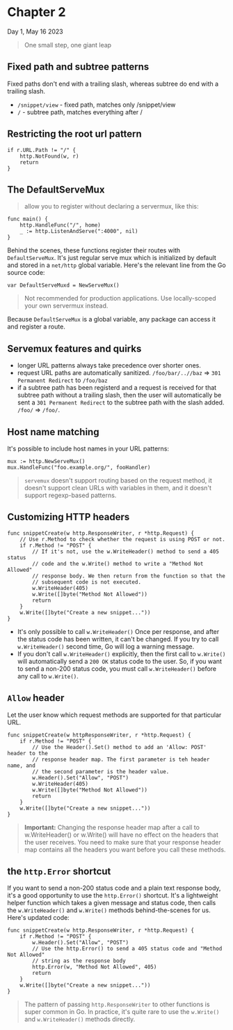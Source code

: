 # Chapter 2

Day 1, May 16 2023

> One small step, one giant leap

## Fixed path and subtree patterns
Fixed paths don't end with a trailing slash, whereas subtree do end with a trailing slash.
* `/snippet/view` - fixed path, matches only /snippet/view
* `/` - subtree path, matches everything after /

## Restricting the root url pattern
```
if r.URL.Path != "/" {
    http.NotFound(w, r)
    return
}
```

## The DefaultServeMux
> allow you to register without declaring a servermux, like this:
```
func main() {
    http.HandleFunc("/", home)
    _ := http.ListenAndServe(":4000", nil)
}
```
Behind the scenes, these functions register their routes with `DefaultServeMux`. It's just regular serve mux which is initialized by default and stored in a `net/http` global variable. Here's the relevant line from the Go source code:
```
var DefaultServeMuxd = NewServeMux()
```
> Not recommended for production applications. Use locally-scoped your own servermux instead.

Because `DefaultServeMux` is a global variable, any package can access it and register a route.

## Servemux features and quirks
* longer URL patterns always take precedence over shorter ones.
* request URL paths are automatically sanitized. `/foo/bar/..//baz`  =>  `301 Permanent Redirect` to `/foo/baz`
* if a subtree path has been registerd and a request is received for that subtree path without a trailing slash, then the user will automatically be sent a `301 Permanent Redirect` to the subtree path with the slash added.  `/foo/`  =>  `/foo/`.

## Host name matching
It's possible to include host names in your URL patterns:
```
mux := http.NewServeMux()
mux.HandleFunc("foo.example.org/", fooHandler)
```

> `servemux` doesn't support routing based on the request method, it doesn't support clean URLs with variables in them, and it doesn't support regexp-based patterns.

## Customizing HTTP headers
```
func snippetCreate(w http.ResponseWriter, r *http.Request) {
    // Use r.Method to check whether the request is using POST or not.
    if r.Method != "POST" {
        // If it's not, use the w.WriteHeader() method to send a 405 status
        // code and the w.Write() method to write a "Method Not Allowed"
        // response body. We then return from the function so that the
        // subsequent code is not executed.
        w.WriteHeader(405)
        w.Write([]byte("Method Not Allowed"))
        return
    }
    w.Write([]byte("Create a new snippet..."))
}
```
* It's only possible to call `w.WriteHeader()` Once per response, and after the status code has been written, it can't be changed. If you try to call `w.WriteHeader()` second time, Go will log a warning message.
* If you don't call `w.WriteHeader()` explicitly, then the first call to `w.Write()` will automatically send a `200 OK` status code to the user. So, if you want to send a non-200 status code, you must call `w.WriteHeader()` before any call to `w.Write()`.

## `Allow` header 
Let the user know which request methods are supported for that particular URL.

```
func snippetCreate(w httpResponseWriter, r *http.Request) {
    if r.Method != "POST" {
        // Use the Header().Set() method to add an 'Allow: POST' header to the
        // response header map. The first parameter is teh header name, and
        // the second parameter is the header value.
        w.Header().Set("Allow", "POST")
        w.WriteHeader(405)
        w.Write([]byte("Method Not Allowed"))
        return
    }
    w.Write([]byte("Create a new snippet..."))
}
```
> **Important:**  Changing the response header map after a call to w.WriteHeader() or w.Write() will have no effect on the headers that the user receives. You need to make sure that your response header map contains all the headers you want before you call these methods.

## the `http.Error` shortcut
If you want to send a non-200 status code and a plain text response body, it's a good opportunity to use the `http.Error()` shortcut. It's a lightweight helper function which takes a given message and status code, then calls the `w.WriteHeader()` and `w.Write()` methods behind-the-scenes for us.
Here's updated code:
```
func snippetCreate(w http.ResponseWriter, r *http.Request) {
    if r.Method != "POST" {
        w.Header().Set("Allow", "POST")
        // Use the http.Error() to send a 405 status code and "Method Not Allowed"
        // string as the response body
        http.Error(w, "Method Not Allowed", 405)
        return
    }
    w.Write([]byte("Create a new snippet..."))
}
```
> The pattern of passing `http.ResponseWriter` to other functions is super common in Go. In practice, it's quite rare to use the `w.Write()` and `w.WriteHeader()` methods directly.